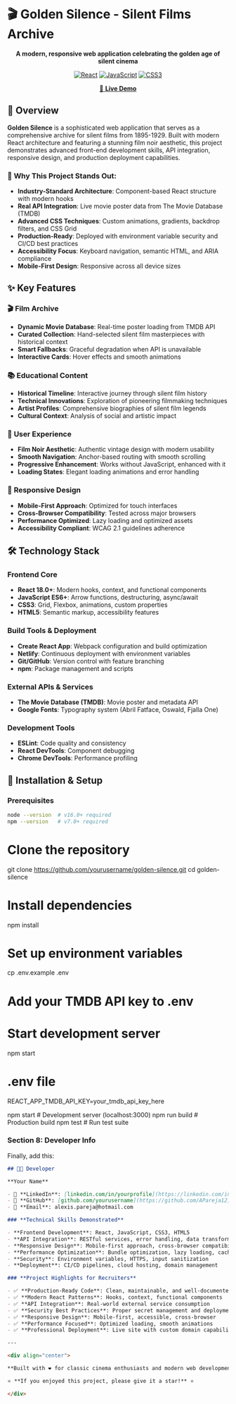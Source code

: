 # 🎬 Golden Silence - Silent Films Archive

<div align="center">

**A modern, responsive web application celebrating the golden age of silent cinema**

[![React](https://img.shields.io/badge/React-18.0+-61dafb?style=flat&logo=react)](https://reactjs.org/)
[![JavaScript](https://img.shields.io/badge/JavaScript-ES6+-f7df1e?style=flat&logo=javascript&logoColor=black)](https://developer.mozilla.org/en-US/docs/Web/JavaScript)
[![CSS3](https://img.shields.io/badge/CSS3-Advanced-1572b6?style=flat&logo=css3)](https://developer.mozilla.org/en-US/docs/Web/CSS)

[🌟 **Live Demo**](https://golden-silence.netlify.app)

</div>

## 🎯 Overview

**Golden Silence** is a sophisticated web application that serves as a comprehensive archive for silent films from 1895-1929. Built with modern React architecture and featuring a stunning film noir aesthetic, this project demonstrates advanced front-end development skills, API integration, responsive design, and production deployment capabilities.

### 🌟 **Why This Project Stands Out:**

- **Industry-Standard Architecture**: Component-based React structure with modern hooks
- **Real API Integration**: Live movie poster data from The Movie Database (TMDB)
- **Advanced CSS Techniques**: Custom animations, gradients, backdrop filters, and CSS Grid
- **Production-Ready**: Deployed with environment variable security and CI/CD best practices
- **Accessibility Focus**: Keyboard navigation, semantic HTML, and ARIA compliance
- **Mobile-First Design**: Responsive across all device sizes

## ✨ Key Features

### 🎬 **Film Archive**

- **Dynamic Movie Database**: Real-time poster loading from TMDB API
- **Curated Collection**: Hand-selected silent film masterpieces with historical context
- **Smart Fallbacks**: Graceful degradation when API is unavailable
- **Interactive Cards**: Hover effects and smooth animations

### 📚 **Educational Content**

- **Historical Timeline**: Interactive journey through silent film history
- **Technical Innovations**: Exploration of pioneering filmmaking techniques
- **Artist Profiles**: Comprehensive biographies of silent film legends
- **Cultural Context**: Analysis of social and artistic impact

### 🎨 **User Experience**

- **Film Noir Aesthetic**: Authentic vintage design with modern usability
- **Smooth Navigation**: Anchor-based routing with smooth scrolling
- **Progressive Enhancement**: Works without JavaScript, enhanced with it
- **Loading States**: Elegant loading animations and error handling

### 📱 **Responsive Design**

- **Mobile-First Approach**: Optimized for touch interfaces
- **Cross-Browser Compatibility**: Tested across major browsers
- **Performance Optimized**: Lazy loading and optimized assets
- **Accessibility Compliant**: WCAG 2.1 guidelines adherence

## 🛠️ Technology Stack

### **Frontend Core**

- **React 18.0+**: Modern hooks, context, and functional components
- **JavaScript ES6+**: Arrow functions, destructuring, async/await
- **CSS3**: Grid, Flexbox, animations, custom properties
- **HTML5**: Semantic markup, accessibility features

### **Build Tools & Deployment**

- **Create React App**: Webpack configuration and build optimization
- **Netlify**: Continuous deployment with environment variables
- **Git/GitHub**: Version control with feature branching
- **npm**: Package management and scripts

### **External APIs & Services**

- **The Movie Database (TMDB)**: Movie poster and metadata API
- **Google Fonts**: Typography system (Abril Fatface, Oswald, Fjalla One)

### **Development Tools**

- **ESLint**: Code quality and consistency
- **React DevTools**: Component debugging
- **Chrome DevTools**: Performance profiling

## 🚀 Installation & Setup

### **Prerequisites**

```bash
node --version  # v16.0+ required
npm --version   # v7.0+ required
```

# Clone the repository

git clone https://github.com/yourusername/golden-silence.git
cd golden-silence

# Install dependencies

npm install

# Set up environment variables

cp .env.example .env

# Add your TMDB API key to .env

# Start development server

npm start

# .env file

REACT_APP_TMDB_API_KEY=your_tmdb_api_key_here

npm start # Development server (localhost:3000)
npm run build # Production build
npm test # Run test suite

### **Section 8: Developer Info**

Finally, add this:

```markdown
## 👨‍💻 Developer

**Your Name**

- 💼 **LinkedIn**: [linkedin.com/in/yourprofile](https://linkedin.com/in/alexis-pareja-b964b36b/)
- 🐙 **GitHub**: [github.com/yourusername](https://github.com/APareja12)
- 📧 **Email**: alexis.pareja@hotmail.com

### **Technical Skills Demonstrated**

- **Frontend Development**: React, JavaScript, CSS3, HTML5
- **API Integration**: RESTful services, error handling, data transformation
- **Responsive Design**: Mobile-first approach, cross-browser compatibility
- **Performance Optimization**: Bundle optimization, lazy loading, caching
- **Security**: Environment variables, HTTPS, input sanitization
- **Deployment**: CI/CD pipelines, cloud hosting, domain management

### **Project Highlights for Recruiters**

- ✅ **Production-Ready Code**: Clean, maintainable, and well-documented
- ✅ **Modern React Patterns**: Hooks, context, functional components
- ✅ **API Integration**: Real-world external service consumption
- ✅ **Security Best Practices**: Proper secret management and deployment
- ✅ **Responsive Design**: Mobile-first, accessible, cross-browser
- ✅ **Performance Focused**: Optimized loading, smooth animations
- ✅ **Professional Deployment**: Live site with custom domain capability

---

<div align="center">

**Built with ❤️ for classic cinema enthusiasts and modern web development**

⭐ **If you enjoyed this project, please give it a star!** ⭐

</div>
```
